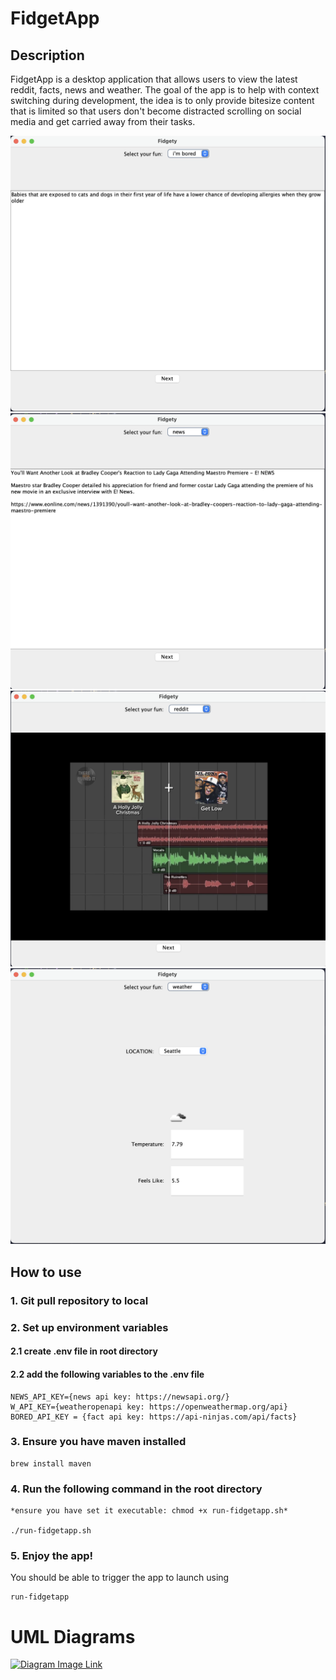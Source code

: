 # FidgetApp
## Description
FidgetApp is a desktop application that allows users to view the latest reddit, facts, news and weather.
The goal of the app is to help with context switching during development, the idea 
is to only provide bitesize content that is limited so that users don't become distracted scrolling on 
social media and get carried away from their tasks. 

![imbored.png](src%2Fmain%2Fresources%2Fimbored.png) ![news.png](src%2Fmain%2Fresources%2Fnews.png) ![reddit.png](src%2Fmain%2Fresources%2Freddit.png) ![weather.png](src%2Fmain%2Fresources%2Fweather.png)


[//]: # (![imbored.png]&#40;src%2Fmain%2Fresources%2Fimbored.png&#41;  ![news.png]&#40;src%2Fmain%2Fresources%2Fnews.png&#41; )

[//]: # (![reddit.png]&#40;src%2Fmain%2Fresources%2Freddit.png&#41; ![weather.png]&#40;src%2Fmain%2Fresources%2Fweather.png&#41;)
## How to use
### 1. Git pull repository to local 
### 2. Set up environment variables
#### 2.1 create .env file in root directory 
#### 2.2 add the following variables to the .env file
```
NEWS_API_KEY={news api key: https://newsapi.org/}
W_API_KEY={weatheropenapi key: https://openweathermap.org/api}
BORED_API_KEY = {fact api key: https://api-ninjas.com/api/facts}
```
### 3. Ensure you have maven installed
```
brew install maven
```
### 4. Run the following command in the root directory
```
*ensure you have set it executable: chmod +x run-fidgetapp.sh* 

./run-fidgetapp.sh
```
### 5. Enjoy the app!
You should be able to trigger the app to launch using 
```
run-fidgetapp
```
# UML Diagrams
[![Diagram Image Link](https://tinyurl.com/yukc5b2h)](https://tinyurl.com/yukc5b2h)<!--![Diagram Image Link](./uml.puml)-->